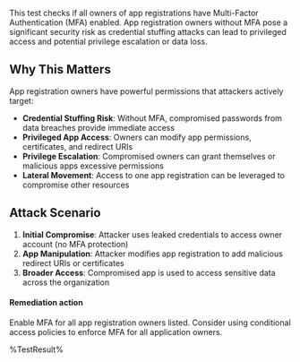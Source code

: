 This test checks if all owners of app registrations have Multi-Factor Authentication (MFA) enabled. App registration owners without MFA pose a significant security risk as credential stuffing attacks can lead to privileged access and potential privilege escalation or data loss.

## Why This Matters

App registration owners have powerful permissions that attackers actively target:

- **Credential Stuffing Risk**: Without MFA, compromised passwords from data breaches provide immediate access
- **Privileged App Access**: Owners can modify app permissions, certificates, and redirect URIs
- **Privilege Escalation**: Compromised owners can grant themselves or malicious apps excessive permissions
- **Lateral Movement**: Access to one app registration can be leveraged to compromise other resources

## Attack Scenario

1. **Initial Compromise**: Attacker uses leaked credentials to access owner account (no MFA protection)
2. **App Manipulation**: Attacker modifies app registration to add malicious redirect URIs or certificates
3. **Broader Access**: Compromised app is used to access sensitive data across the organization

#### Remediation action
Enable MFA for all app registration owners listed. Consider using conditional access policies to enforce MFA for all application owners.

<!--- Results --->
%TestResult%